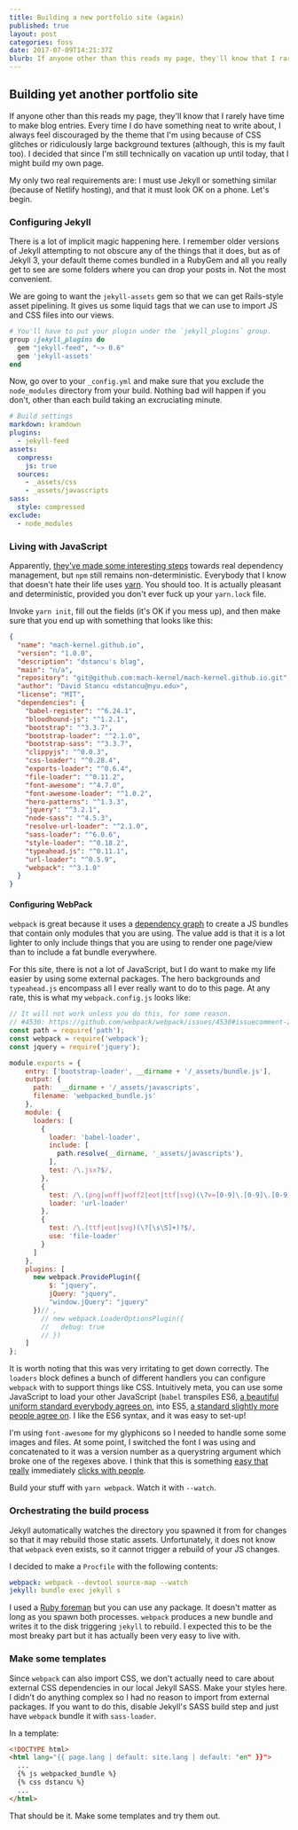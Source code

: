 ```yaml
---
title: Building a new portfolio site (again)
published: true
layout: post
categories: foss
date: 2017-07-09T14:21:37Z
blurb: If anyone other than this reads my page, they'll know that I rarely have time to make blog entries. Every time I do have something neat to write about, I always feel discouraged by the theme that I'm using because of CSS glitches or ridiculously large background textures (although, this is my fault too). I decided that since I'm still technically on vacation up until today, that I might build my own page. 
---
```

## Building yet another portfolio site

If anyone other than this reads my page, they'll know that I rarely have time to make blog entries. Every time I do have something neat to write about, I always feel discouraged by the theme that I'm using because of CSS glitches or ridiculously large background textures (although, this is my fault too). I decided that since I'm still technically on vacation up until today, that I might build my own page. 

My only two real requirements are: I must use Jekyll or something similar (because of Netlify hosting), and that it must look OK on a phone. Let's begin.


### Configuring Jekyll

There is a lot of implicit magic happening here. I remember older versions of Jekyll attempting to not obscure any of the things that it does, but as of Jekyll 3, your default theme comes bundled in a RubyGem and all you really get to see are some folders where you can drop your posts in. Not the most convenient. 

We are going to want the `jekyll-assets` gem so that we can get Rails-style asset pipelining. It gives us some liquid tags that we can use to import JS and CSS files into our views. 

```ruby
# You'll have to put your plugin under the `jekyll_plugins` group.
group :jekyll_plugins do
  gem "jekyll-feed", "~> 0.6"
  gem 'jekyll-assets'
end
```

Now, go over to your `_config.yml` and make sure that you exclude the `node_modules` directory from your build. Nothing bad will happen if you don't, other than each build taking an excruciating minute.

```yaml
# Build settings
markdown: kramdown
plugins:
  - jekyll-feed
assets:
  compress:
    js: true
  sources:
    - _assets/css
    - _assets/javascripts
sass:
  style: compressed
exclude:
  - node_modules
```

### Living with JavaScript

Apparently, [they've made some interesting steps](https://docs.npmjs.com/how-npm-works/npm3) towards real dependency management, but `npm` still remains non-deterministic. Everybody that I know that doesn't hate their life uses [yarn](https://yarnpkg.com). You should too. It is actually pleasant and deterministic, provided you don't ever fuck up your `yarn.lock` file. 

Invoke `yarn init`, fill out the fields (it's OK if you mess up), and then make sure that you end up with something that looks like this:

```json
{
  "name": "mach-kernel.github.io",
  "version": "1.0.0",
  "description": "dstancu's blag",
  "main": "n/a",
  "repository": "git@github.com:mach-kernel/mach-kernel.github.io.git",
  "author": "David Stancu <dstancu@nyu.edu>",
  "license": "MIT",
  "dependencies": {
    "babel-register": "^6.24.1",
    "bloodhound-js": "^1.2.1",
    "bootstrap": "^3.3.7",
    "bootstrap-loader": "^2.1.0",
    "bootstrap-sass": "^3.3.7",
    "clippyjs": "^0.0.3",
    "css-loader": "^0.28.4",
    "exports-loader": "^0.6.4",
    "file-loader": "^0.11.2",
    "font-awesome": "^4.7.0",
    "font-awesome-loader": "^1.0.2",
    "hero-patterns": "^1.3.3",
    "jquery": "^3.2.1",
    "node-sass": "^4.5.3",
    "resolve-url-loader": "^2.1.0",
    "sass-loader": "^6.0.6",
    "style-loader": "^0.18.2",
    "typeahead.js": "^0.11.1",
    "url-loader": "^0.5.9",
    "webpack": "^3.1.0"
  }
}

```

#### Configuring WebPack

`webpack` is great because it uses a [dependency graph](https://en.wikipedia.org/wiki/Dependency_graph) to create a JS bundles that contain only modules that you are using. The value add is that it is a lot lighter to only include things that you are using to render one page/view than to include a fat bundle everywhere. 

For this site, there is not a lot of JavaScript, but I do want to make my life easier by using some external packages. The hero backgrounds and `typeahead.js` encompass all I ever really want to do to this page. At any rate, this is what my `webpack.config.js` looks like:

```javascript
// It will not work unless you do this, for some reason.
// #4530: https://github.com/webpack/webpack/issues/4530#issuecomment-289446592
const path = require('path');
const webpack = require('webpack');
const jquery = require('jquery');

module.exports = {
    entry: ['bootstrap-loader', __dirname + '/_assets/bundle.js'],
    output: {
      path:  __dirname + '/_assets/javascripts',
      filename: 'webpacked_bundle.js'
    },
    module: {
      loaders: [
        {
          loader: 'babel-loader',
          include: [
            path.resolve(__dirname, '_assets/javascripts'),
          ],
          test: /\.jsx?$/,
        },
        {
          test: /\.(png|woff|woff2|eot|ttf|svg)(\?v=[0-9]\.[0-9]\.[0-9])?$/,
          loader: 'url-loader'
        },
        {
          test: /\.(ttf|eot|svg)(\?[\s\S]+)?$/,
          use: 'file-loader'
        }
      ]
    },
    plugins: [
      new webpack.ProvidePlugin({
          $: "jquery",
          jQuery: "jquery",
          "window.jQuery": "jquery"
      })// ,
        // new webpack.LoaderOptionsPlugin({
        //   debug: true
        // })
    ]
};
```

It is worth noting that this was very irritating to get down correctly. The `loaders` block defines a bunch of different handlers you can configure `webpack` with to support things like CSS. Intuitively meta, you can use some JavaScript to load your other JavaScript (`babel` transpiles ES6, [a beautiful uniform standard everybody agrees on](https://kangax.github.io/compat-table/es6/), into ES5, [a standard slightly more people agree on](http://kangax.github.io/compat-table/es5/). I like the ES6 syntax, and it was easy to set-up!

I'm using `font-awesome` for my glyphicons so I needed to handle some some images and files. At some point, I switched the font I was using and concatenated to it was a version number as a querystring argument which broke one of the regexes above. I think that this is something [easy that really](https://github.com/webpack-contrib/css-loader/issues/38) immediately [clicks with people](https://github.com/webpack-contrib/less-loader/issues/53).

Build your stuff with `yarn webpack`. Watch it with `--watch`.

### Orchestrating the build process

Jekyll automatically watches the directory you spawned it from for changes so that it may rebuild those static assets. Unfortunately, it does not know that `webpack` even exists, so it cannot trigger a rebuild of your JS changes. 

I decided to make a `Procfile` with the following contents:

```yaml
webpack: webpack --devtool source-map --watch
jekyll: bundle exec jekyll s
```

I used a [Ruby foreman](https://github.com/ddollar/foreman) but you can use any package. It doesn't matter as long as you spawn both processes. `webpack` produces a new bundle and writes it to the disk triggering `jekyll` to rebuild. I expected this to be the most breaky part but it has actually been very easy to live with. 

### Make some templates

Since `webpack` can also import CSS, we don't actually need to care about external CSS dependencies in our local Jekyll SASS. Make your styles here. I didn't do anything complex so I had no reason to import from external packages. If you want to do this, disable Jekyll's SASS build step and just have `webpack` bundle it with `sass-loader`. 

In a template:

```html
<!DOCTYPE html>
<html lang="{{ page.lang | default: site.lang | default: "en" }}">
  ...
  {% js webpacked_bundle %}
  {% css dstancu %}
  ...
</html>

```

That should be it. Make some templates and try them out.
